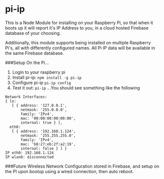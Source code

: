 # pi-ip
This is a Node Module for installing on your Raspberry Pi, so that when it boots up it will report it's IP Address to you, in a cloud hosted Firebase database of your choosing.

Additionally, this module supports being installed on multiple Raspberry Pi's, all with differently configured names.  All Pi IP data will be available in the same Firebase database.

###Setup
On the Pi...

1. Login to your raspberry pi
2. Install pi-ip: `npm install -g pi-ip`
3. Configure pi-ip `pi-ip config`
4. Test it out: `pi-ip`
...You should see something like the following
```
Network Interfaces:
{ lo: 
   [ { address: '127.0.0.1',
       netmask: '255.0.0.0',
       family: 'IPv4',
       mac: '00:00:00:00:00:00',
       internal: true } ],
  eth0: 
   [ { address: '192.168.1.124',
       netmask: '255.255.255.0',
       family: 'IPv4',
       mac: 'b8:27:eb:2f:a2:19',
       internal: false } ] }
IP eth0: 192.168.1.124
IP wlan0: disconnected
```

###Future
Wireless Network Configuration stored in Firebase, and setup on the PI upon bootup using a wired connection, then auto reboot.

